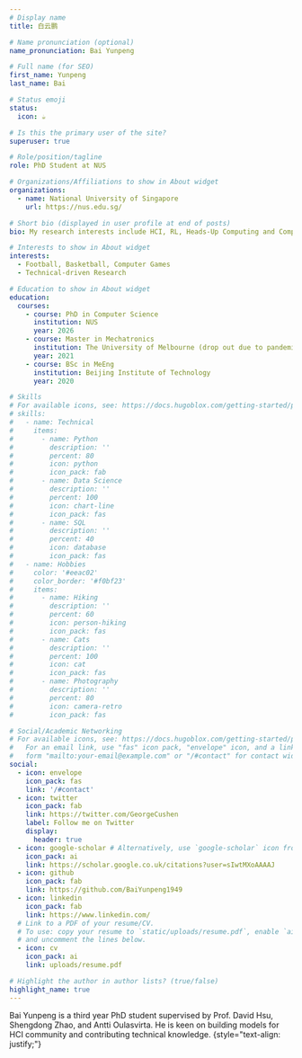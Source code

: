 ```yaml
---
# Display name
title: 白云鹏

# Name pronunciation (optional)
name_pronunciation: Bai Yunpeng

# Full name (for SEO)
first_name: Yunpeng
last_name: Bai

# Status emoji
status:
  icon: ☕️

# Is this the primary user of the site?
superuser: true

# Role/position/tagline
role: PhD Student at NUS

# Organizations/Affiliations to show in About widget
organizations:
  - name: National University of Singapore
    url: https://nus.edu.sg/

# Short bio (displayed in user profile at end of posts)
bio: My research interests include HCI, RL, Heads-Up Computing and Computationally Rational Model.

# Interests to show in About widget
interests:
  - Football, Basketball, Computer Games
  - Technical-driven Research

# Education to show in About widget
education:
  courses:
    - course: PhD in Computer Science
      institution: NUS
      year: 2026
    - course: Master in Mechatronics
      institution: The University of Melbourne (drop out due to pandemic)
      year: 2021
    - course: BSc in MeEng
      institution: Beijing Institute of Technology
      year: 2020

# Skills
# For available icons, see: https://docs.hugoblox.com/getting-started/page-builder/#icons
# skills:
#   - name: Technical
#     items:
#       - name: Python
#         description: ''
#         percent: 80
#         icon: python
#         icon_pack: fab
#       - name: Data Science
#         description: ''
#         percent: 100
#         icon: chart-line
#         icon_pack: fas
#       - name: SQL
#         description: ''
#         percent: 40
#         icon: database
#         icon_pack: fas
#   - name: Hobbies
#     color: '#eeac02'
#     color_border: '#f0bf23'
#     items:
#       - name: Hiking
#         description: ''
#         percent: 60
#         icon: person-hiking
#         icon_pack: fas
#       - name: Cats
#         description: ''
#         percent: 100
#         icon: cat
#         icon_pack: fas
#       - name: Photography
#         description: ''
#         percent: 80
#         icon: camera-retro
#         icon_pack: fas

# Social/Academic Networking
# For available icons, see: https://docs.hugoblox.com/getting-started/page-builder/#icons
#   For an email link, use "fas" icon pack, "envelope" icon, and a link in the
#   form "mailto:your-email@example.com" or "/#contact" for contact widget.
social:
  - icon: envelope
    icon_pack: fas
    link: '/#contact'
  - icon: twitter
    icon_pack: fab
    link: https://twitter.com/GeorgeCushen
    label: Follow me on Twitter
    display:
      header: true
  - icon: google-scholar # Alternatively, use `google-scholar` icon from `ai` icon pack
    icon_pack: ai
    link: https://scholar.google.co.uk/citations?user=sIwtMXoAAAAJ
  - icon: github
    icon_pack: fab
    link: https://github.com/BaiYunpeng1949
  - icon: linkedin
    icon_pack: fab
    link: https://www.linkedin.com/
  # Link to a PDF of your resume/CV.
  # To use: copy your resume to `static/uploads/resume.pdf`, enable `ai` icons in `params.yaml`,
  # and uncomment the lines below.
  - icon: cv
    icon_pack: ai
    link: uploads/resume.pdf

# Highlight the author in author lists? (true/false)
highlight_name: true
---
```


Bai Yunpeng is a third year PhD student supervised by Prof. David Hsu, Shengdong Zhao, and Antti Oulasvirta. He is keen on building models for HCI community and contributing technical knowledge.
{style="text-align: justify;"}
